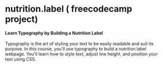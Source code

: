 # nutrition.label ( freecodecamp project)
<h4>Learn Typography by Building a Nutrition Label</h4>
<p>Typography is the art of styling your text to be easily readable and suit its purpose.
   In this course, you'll use typography to build a nutrition label webpage.
   You'll learn how to style text, adjust line height, and position your text using CSS.
 </p>
